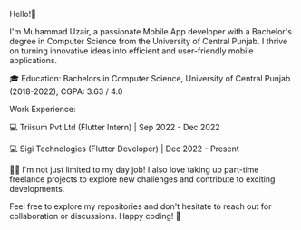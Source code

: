 Hello!👋 

I'm Muhammad Uzair, a passionate Mobile App developer with a Bachelor's degree in Computer Science from the University of Central Punjab. I thrive on turning innovative ideas into efficient and user-friendly mobile applications.

🎓 Education: Bachelors in Computer Science, University of Central Punjab (2018-2022), CGPA: 3.63 / 4.0

Work Experience:

💻 Triisum Pvt Ltd (Flutter Intern) | Sep 2022 - Dec 2022

💻 Sigi Technologies (Flutter Developer) | Dec 2022 - Present

🧑‍💻‍ I'm not just limited to my day job! I also love taking up part-time freelance projects to explore new challenges and contribute to exciting developments.


Feel free to explore my repositories and don't hesitate to reach out for collaboration or discussions. Happy coding! 🚀
